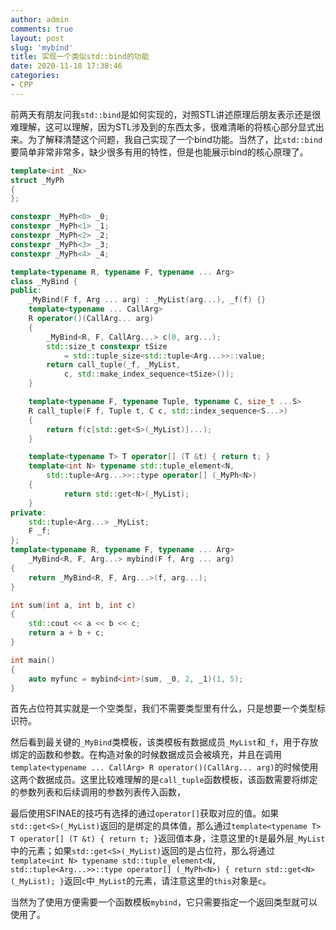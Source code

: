 ```yaml
---
author: admin
comments: true
layout: post
slug: 'mybind'
title: 实现一个类似std::bind的功能
date: 2020-11-18 17:38:46
categories:
- CPP
---
```


前两天有朋友问我`std::bind`是如何实现的，对照STL讲述原理后朋友表示还是很难理解，这可以理解，因为STL涉及到的东西太多，很难清晰的将核心部分显式出来。为了解释清楚这个问题，我自己实现了一个bind功能。当然了，比`std::bind`要简单非常非常多，缺少很多有用的特性，但是也能展示bind的核心原理了。

``` c++
template<int _Nx>
struct _MyPh
{
};

constexpr _MyPh<0> _0;
constexpr _MyPh<1> _1;
constexpr _MyPh<2> _2;
constexpr _MyPh<3> _3;
constexpr _MyPh<4> _4;

template<typename R, typename F, typename ... Arg>
class _MyBind {
public:
	_MyBind(F f, Arg ... arg) : _MyList(arg...), _f(f) {}
	template<typename ... CallArg>
	R operator()(CallArg... arg)
	{
		_MyBind<R, F, CallArg...> c(0, arg...);
		std::size_t constexpr tSize 
			= std::tuple_size<std::tuple<Arg...>>::value;
		return call_tuple(_f, _MyList, 
			c, std::make_index_sequence<tSize>());
	}

	template<typename F, typename Tuple, typename C, size_t ...S>
	R call_tuple(F f, Tuple t, C c, std::index_sequence<S...>)
	{
		return f(c[std::get<S>(_MyList)]...);
	}

	template<typename T> T operator[] (T &t) { return t; }
	template<int N> typename std::tuple_element<N, 
		std::tuple<Arg...>>::type operator[] (_MyPh<N>) 
	{ 
			return std::get<N>(_MyList);
	}
private:
	std::tuple<Arg...> _MyList;
	F _f;
};
template<typename R, typename F, typename ... Arg> 
	_MyBind<R, F, Arg...> mybind(F f, Arg ... arg)
{
	return _MyBind<R, F, Arg...>(f, arg...);
}

int sum(int a, int b, int c)
{
	std::cout << a << b << c;
	return a + b + c;
}

int main()
{
	auto myfunc = mybind<int>(sum, _0, 2, _1)(1, 5);
}
```

首先占位符其实就是一个空类型，我们不需要类型里有什么，只是想要一个类型标识符。

然后看到最关键的`_MyBind`类模板，该类模板有数据成员`_MyList`和`_f`，用于存放绑定的函数和参数。在构造对象的时候数据成员会被填充，并且在调用`template<typename ... CallArg> R operator()(CallArg... arg)`的时候使用这两个数据成员。这里比较难理解的是`call_tuple`函数模板，该函数需要将绑定的参数列表和后续调用的参数列表传入函数，

最后使用SFINAE的技巧有选择的通过`operator[]`获取对应的值。如果`std::get<S>(_MyList)`返回的是绑定的具体值，那么通过`template<typename T> T operator[] (T &t) { return t; }`返回值本身，注意这里的`t`是最外层`_MyList`中的元素；如果`std::get<S>(_MyList)`返回的是占位符，那么将通过`template<int N> typename std::tuple_element<N, std::tuple<Arg...>>::type operator[] (_MyPh<N>) { return std::get<N>(_MyList); }`返回`c`中`_MyList`的元素，请注意这里的`this`对象是`c`。

当然为了使用方便需要一个函数模板`mybind`，它只需要指定一个返回类型就可以使用了。